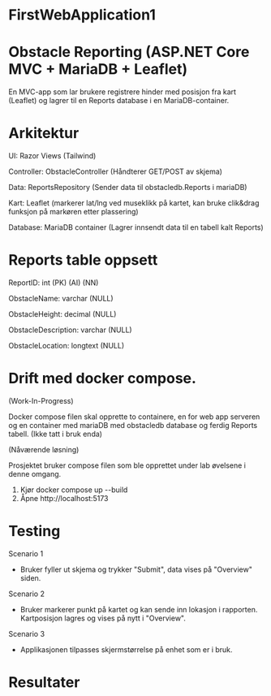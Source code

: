 # FirstWebApplication1

# Obstacle Reporting (ASP.NET Core MVC + MariaDB + Leaflet)

En MVC-app som lar brukere registrere hinder med posisjon fra kart (Leaflet) og lagrer til en Reports database i en MariaDB-container.


# Arkitektur

UI: Razor Views (Tailwind)

Controller: ObstacleController (Håndterer GET/POST av skjema)

Data: ReportsRepository (Sender data til obstacledb.Reports i mariaDB)

Kart: Leaflet (markerer lat/lng ved museklikk på kartet, kan bruke clik&drag funksjon på markøren etter plassering)

Database: MariaDB container (Lagrer innsendt data til en tabell kalt Reports)


# Reports table oppsett

ReportID: int (PK) (AI) (NN)

ObstacleName: varchar (NULL) 

ObstacleHeight: decimal (NULL)

ObstacleDescription: varchar (NULL)

ObstacleLocation: longtext (NULL)


# Drift med docker compose.

(Work-In-Progress)

Docker compose filen skal opprette to containere, en for web app serveren og en container med mariaDB med obstacledb database og ferdig Reports tabell. (Ikke tatt i bruk enda)

(Nåværende løsning)

Prosjektet bruker compose filen som ble opprettet under lab øvelsene i denne omgang.

1. Kjør docker compose up --build
2. Åpne http://localhost:5173




# Testing

Scenario 1

- Bruker fyller ut skjema og trykker "Submit", data vises på "Overview" siden.

Scenario 2

- Bruker markerer punkt på kartet og kan sende inn lokasjon i rapporten. Kartposisjon lagres og vises på nytt i "Overview".

Scenario 3

- Applikasjonen tilpasses skjermstørrelse på enhet som er i bruk.


# Resultater
